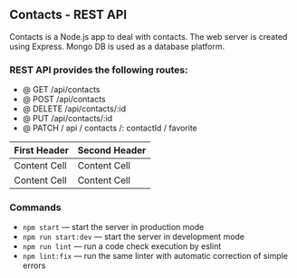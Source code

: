 ## Contacts - REST API

Contacts is a Node.js app to deal with contacts. 
The web server is created using Express. Mongo DB is used as a database platform.

### REST API provides the following routes:
- @ GET /api/contacts
- @ POST /api/contacts
- @ DELETE /api/contacts/:id
- @ PUT /api/contacts/:id
- @ PATCH / api / contacts /: contactId / favorite

| First Header  | Second Header |
| ------------- | ------------- |
| Content Cell  | Content Cell  |
| Content Cell  | Content Cell  |

### Commands

- `npm start` &mdash; start the server in production mode 
- `npm run start:dev` &mdash; start the server in development mode
- `npm run lint` &mdash; run a code check execution by eslint
- `npm lint:fix` &mdash; run the same linter with automatic correction of simple errors
